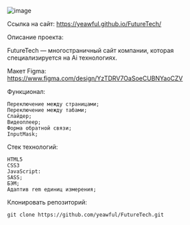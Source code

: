 ![image](https://github.com/user-attachments/assets/2bb0ed76-cedc-4b9b-a107-e53eb9342eb0)


Ссылка на сайт:
https://yeawful.github.io/FutureTech/


Описание проекта:

FutureTech — многостраничный сайт компании, которая специализируется на Ai технологиях.


Макет Figma: 
https://www.figma.com/design/YzTDRV7OaSoeCUBNYaoCZV



Функционал:
```
Переключение между страницами;
Переключение между табами;
Cлайдер;
Видеоплеер;
Форма обратной связи;
InputMask;
```


Стек технологий:
```
HTML5
CSS3
JavaScript:
SASS;
БЭМ;
Адаптив rem единиц измерения;

```


Клонировать репозиторий:
```
git clone https://github.com/yeawful/FutureTech.git
```
